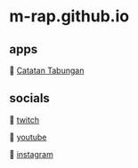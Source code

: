 # m-rap.github.io

## apps

:rice: [Catatan Tabungan](https://m-rap.github.io/Catatan_Tabungan)

## socials

:spaghetti: [twitch](https://www.twitch.tv/mrap1991)

:fries: [youtube](https://www.youtube.com/user/mohammadrianap)

:hamburger: [instagram](https://www.instagram.com/m_rap)